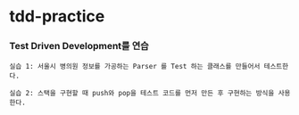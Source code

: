 # tdd-practice

### Test Driven Development를 연습

``실습 1: 서울시 병의원 정보를 가공하는 Parser 를 Test 하는 클래스를 만들어서 테스트한다.``

``실습 2: 스택을 구현할 때 push와 pop을 테스트 코드를 먼저 만든 후 구현하는 방식을 사용한다.``
